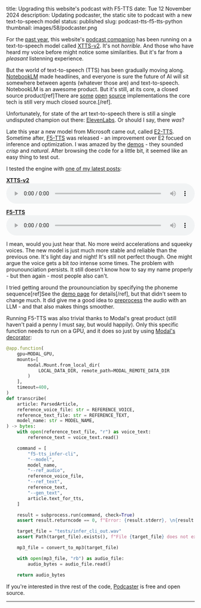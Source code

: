 title: Upgrading this website's podcast with F5-TTS
date: Tue 12 November 2024
description: Updating podcaster, the static site to podcast with a new text-to-speech model
status: published
slug: podcast-tts-f5-tts-python
thumbnail: images/58/podcaster.png

For the [past year]({filename}/posts/58-this-article-is-now-a-podcast.md), this website's [podcast companion](https://podcasts.apple.com/us/podcast/duarte-o-carmos-articles/id1719493997) has been running on a text-to-speech model called [XTTS-v2](https://huggingface.co/coqui/XTTS-v2). It's not _horrible_. And those who have heard my voice before might notice some similarities. But it's far from a _pleasant_ listenning experience.

But the world of text-to-speech (TTS) has been gradually moving along. [NotebookLM](https://notebooklm.google/) made headlines, and everyone is sure the future of AI will sit somewhere between agents (whatever those are) and text-to-speech. NotebookLM is an awesome product. But it's still, at its core, a closed source product[ref]There are [some](https://github.com/lucidrains/soundstorm-pytorch) [open](https://github.com/meta-llama/llama-recipes/tree/main/recipes/quickstart/NotebookLlama) [source](https://huggingface.co/spaces/gabrielchua/open-notebooklm) implementations the core tech is still very much closed source.[/ref].

Unfortunately, for state of the art text-to-speech there is still a single undisputed champion out there: [ElevenLabs](https://elevenlabs.io/). Or should I say, there _was_?

Late this year a new model from Microsoft came out, called [E2-TTS](https://arxiv.org/abs/2406.18009). Sometime after, [F5-TTS](https://github.com/SWivid/F5-TTS) was released - an improvement over E2 focued on inference and optimization. I was amazed by the [demos](https://www.microsoft.com/en-us/research/project/e2-tts/) - they sounded _crisp_ and _natural_. After browsing the code for a little bit, it seemed like an easy thing to test out.

I tested the engine with [one of my latest posts]({filename}/posts/69-iceland.md):

**[XTTS-v2](https://huggingface.co/coqui/XTTS-v2)**  
<audio controls style="width: 100%; display: block" preload="metadata"><source src="https://r2.duarteocarmo.com/old/old.mp3" type="audio/mpeg"></audio>

**[F5-TTS](https://github.com/SWivid/F5-TTS)**  
<audio controls style="width: 100%; display: block" preload="metadata"><source src="https://r2.duarteocarmo.com/transcripts/10bb68f8f7200f19b71bb095af3c5f32.mp3" type="audio/mpeg"></audio>

I mean, would you just hear that. No more weird accelerations and squeeky voices. The new model is just much more stable and reliable than the previous one. It's light day and night! It's still not perfect though. One might argue the voice gets a bit _too_ intense some times. The problem with prounounciation persists. It still doesn't know how to say my name properly - but then again - most people also can't.

I tried getting around the prounounciation by specifying the phoneme sequence[ref]See the [demo page](https://www.microsoft.com/en-us/research/project/e2-tts/) for details[/ref], but that didn't seem to change much. It did give me a good idea to [preprocess](https://github.com/duarteocarmo/podcaster/blob/master/src/podcaster/parser.py#L109) the audio with an LLM - and that also makes things smoother.

Running F5-TTS was also trivial thanks to Modal's great product (still haven't paid a penny I must say, but would happily). Only this specific function needs to run on a GPU, and it does so just by using [Modal's decorator](https://modal.com/docs/guide/gpu):

```python
@app.function(
    gpu=MODAL_GPU,
    mounts=[
        modal.Mount.from_local_dir(
            LOCAL_DATA_DIR, remote_path=MODAL_REMOTE_DATA_DIR
        )
    ],
    timeout=400,
)
def transcribe(
    article: ParsedArticle,
    reference_voice_file: str = REFERENCE_VOICE,
    reference_text_file: str = REFERENCE_TEXT,
    model_name: str = MODEL_NAME,
) -> bytes:
    with open(reference_text_file, "r") as voice_text:
        reference_text = voice_text.read()

    command = [
        "f5-tts_infer-cli",
        "--model",
        model_name,
        "--ref_audio",
        reference_voice_file,
        "--ref_text",
        reference_text,
        "--gen_text",
        article.text_for_tts,
    ]

    result = subprocess.run(command, check=True)
    assert result.returncode == 0, f"Error: {result.stderr}, \n{result.stdout}"

    target_file = "tests/infer_cli_out.wav"
    assert Path(target_file).exists(), f"File {target_file} does not exist."

    mp3_file = convert_to_mp3(target_file)

    with open(mp3_file, "rb") as audio_file:
        audio_bytes = audio_file.read()

    return audio_bytes
```

If you're interested in thre rest of the code, [Podcaster](https://github.com/duarteocarmo/podcaster) is free and open source.

---
